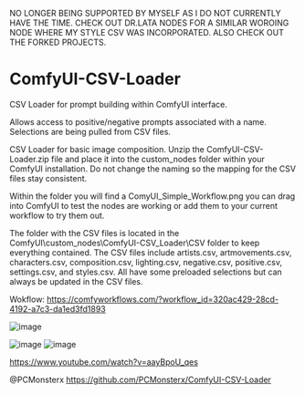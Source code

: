 NO LONGER BEING SUPPORTED BY MYSELF AS I DO NOT CURRENTLY HAVE THE TIME. CHECK OUT DR.LATA NODES FOR A SIMILAR WOROING NODE WHERE MY STYLE CSV WAS INCORPORATED. ALSO CHECK OUT THE FORKED PROJECTS.

# ComfyUI-CSV-Loader
CSV Loader for prompt building within ComfyUI interface.

Allows access to positive/negative prompts associated with a name. Selections are being pulled from CSV files.

CSV Loader for basic image composition. Unzip the ComfyUI-CSV-Loader.zip file and place it into the custom_nodes folder within your ComfyUI installation. Do not change the naming so the mapping for the CSV files stay consistent.

Within the folder you will find a ComyUI_Simple_Workflow.png you can drag into ComfyUI to test the nodes are working or add them to your current workflow to try them out.

The folder with the CSV files is located in the ComfyUI\custom_nodes\ComfyUI-CSV_Loader\CSV folder to keep everything contained. 
The CSV files include artists.csv, artmovements.csv, characters.csv, composition.csv, lighting.csv, negative.csv, positive.csv, settings.csv,
and styles.csv.
All have some preloaded selections but can always be updated in the CSV files.

Wokflow: https://comfyworkflows.com/?workflow_id=320ac429-28cd-4192-a7c3-da1ed3fd1893 

![image](https://github.com/PCMonsterx/ComfyUI-CSV-Loader/assets/58462961/f489457d-e093-45ca-b5ea-a67ec266f439)

![image](https://github.com/PCMonsterx/ComfyUI-CSV-Loader/assets/58462961/fed37f6a-820f-45f4-abf0-8ae17d322a22)
![image](https://github.com/PCMonsterx/ComfyUI-CSV-Loader/assets/58462961/9b739535-13ef-4005-a3f7-7e7d65f23580)

https://www.youtube.com/watch?v=aayBpoU_qes

@PCMonsterx
https://github.com/PCMonsterx/ComfyUI-CSV-Loader
